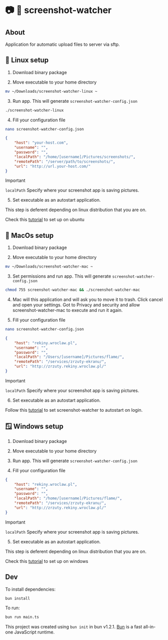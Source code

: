 # 📷 👀 screenshot-watcher

## About

Application for automatic upload files to server via sftp.

## 🐧 Linux setup

1. Download binary package

2. Move executable to your home directory

```bash
mv ~/Downloads/screenshot-watcher-linux ~
```

3. Run app. This will generate `screenshot-watcher-config.json`

```bash
./screenshot-watcher-linux
```

4. Fill your configuration file

```bash
nano screenshot-watcher-config.json
```

```json
{
    "host": "your-host.com",
    "username": "",
    "password": "",
    "localPath": "/home/[username]/Pictures/screenshots/",
    "remotePath": "/server/path/to/screenshots/",
    "url": "http://url.your-host.com/"
}
```

> [!IMPORTANT]
> `localPath` Specify where your screenshot app is saving pictures.

5. Set executable as an autostart application.

This step is deferent depending on linux distribution that you are on.

Check this [tutorial](https://askubuntu.com/questions/48321/how-do-i-start-applications-automatically-on-login) to set up on ubuntu


## 🍎 MacOs setup

1. Download binary package

2. Move executable to your home directory

```bash
mv ~/Downloads/screenshot-watcher-mac ~
```

3. Set permissions and run app. This will generate `screenshot-watcher-config.json`

```bash
chmod 755 screenshot-watcher-mac && ./screenshot-watcher-mac
```

4. Mac will this application and will ask you to move it to trash. Click cancel and open your settings. Got to Privacy and security and allow screenshot-watcher-mac to execute and run it again.

5. Fill your configuration file

```bash
nano screenshot-watcher-config.json
```

```json
{
    "host": "rekiny.wroclaw.pl",
    "username": "",
    "password": "",
    "localPath": "/Users/[username]/Pictures/flame/",
    "remotePath": "/services/zrzuty-ekranu/",
    "url": "http://zrzuty.rekiny.wroclaw.pl/"
}
```

> [!IMPORTANT]
> `localPath` Specify where your screenshot app is saving pictures.

6. Set executable as an autostart application.

Follow this [tutorial](https://support.apple.com/guide/mac-help/open-items-automatically-when-you-log-in-mh15189/mac) to set screenshot-watcher to autostart on login.

## 🪟 Windows setup

1. Download binary package

2. Move executable to your home directory

3. Run app. This will generate `screenshot-watcher-config.json`

4. Fill your configuration file

```json
{
    "host": "rekiny.wroclaw.pl",
    "username": "",
    "password": "",
    "localPath": "/home/[username]/Pictures/flame/",
    "remotePath": "/services/zrzuty-ekranu/",
    "url": "http://zrzuty.rekiny.wroclaw.pl/"
}
```

> [!IMPORTANT]
> `localPath` Specify where your screenshot app is saving pictures.

5. Set executable as an autostart application.

This step is deferent depending on linux distribution that you are on.

Check this [tutorial](https://support.microsoft.com/en-us/windows/configure-startup-applications-in-windows-115a420a-0bff-4a6f-90e0-1934c844e473) to set up on windows



## Dev

To install dependencies:

```bash
bun install
```

To run:

```bash
bun run main.ts
```

This project was created using `bun init` in bun v1.2.1. [Bun](https://bun.sh) is a fast all-in-one JavaScript runtime.
